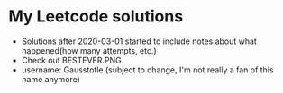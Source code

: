 # My Leetcode solutions 
- Solutions after 2020-03-01 started to include notes about what happened(how many attempts, etc.)
- Check out BESTEVER.PNG
- username: Gausstotle (subject to change, I'm not really a fan of this name anymore)